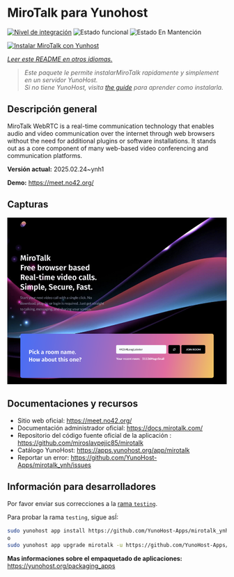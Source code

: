 <!--
Este archivo README esta generado automaticamente<https://github.com/YunoHost/apps/tree/master/tools/readme_generator>
No se debe editar a mano.
-->

# MiroTalk para Yunohost

[![Nivel de integración](https://apps.yunohost.org/badge/integration/mirotalk)](https://ci-apps.yunohost.org/ci/apps/mirotalk/)
![Estado funcional](https://apps.yunohost.org/badge/state/mirotalk)
![Estado En Mantención](https://apps.yunohost.org/badge/maintained/mirotalk)

[![Instalar MiroTalk con Yunhost](https://install-app.yunohost.org/install-with-yunohost.svg)](https://install-app.yunohost.org/?app=mirotalk)

*[Leer este README en otros idiomas.](./ALL_README.md)*

> *Este paquete le permite instalarMiroTalk rapidamente y simplement en un servidor YunoHost.*  
> *Si no tiene YunoHost, visita [the guide](https://yunohost.org/install) para aprender como instalarla.*

## Descripción general

MiroTalk WebRTC is a real-time communication technology that enables audio and video communication over the internet through web browsers without the need for additional plugins or software installations. It stands out as a core component of many web-based video conferencing and communication platforms.


**Versión actual:** 2025.02.24~ynh1

**Demo:** <https://meet.no42.org/>

## Capturas

![Captura de MiroTalk](./doc/screenshots/screenshot.png)

## Documentaciones y recursos

- Sitio web oficial: <https://meet.no42.org/>
- Documentación administrador oficial: <https://docs.mirotalk.com/>
- Repositorio del código fuente oficial de la aplicación : <https://github.com/miroslavpejic85/mirotalk>
- Catálogo YunoHost: <https://apps.yunohost.org/app/mirotalk>
- Reportar un error: <https://github.com/YunoHost-Apps/mirotalk_ynh/issues>

## Información para desarrolladores

Por favor enviar sus correcciones a la [rama `testing`](https://github.com/YunoHost-Apps/mirotalk_ynh/tree/testing).

Para probar la rama `testing`, sigue asÍ:

```bash
sudo yunohost app install https://github.com/YunoHost-Apps/mirotalk_ynh/tree/testing --debug
o
sudo yunohost app upgrade mirotalk -u https://github.com/YunoHost-Apps/mirotalk_ynh/tree/testing --debug
```

**Mas informaciones sobre el empaquetado de aplicaciones:** <https://yunohost.org/packaging_apps>
